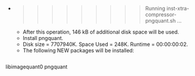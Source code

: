 * >>>>>>>>> Running inst-xtra-compressor-pngquant.sh ...
  * After this operation, 146 kB of additional disk space will be used.
  * Install pngquant.
  * Disk size = 7707940K. Space Used = 248K. Runtime = 00:00:00:02.
  * The following NEW packages will be installed:
  ```bash
libimagequant0 pngquant
  ```
